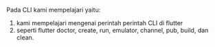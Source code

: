 Pada CLI kami mempelajari yaitu:

1. kami mempelajari mengenai perintah perintah CLI di flutter
2. seperti flutter doctor, create, run, emulator, channel, pub, build, dan clean.